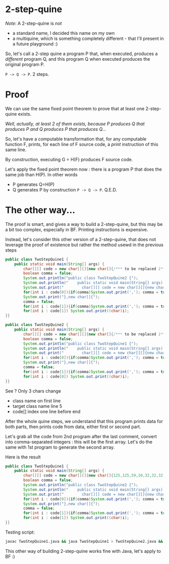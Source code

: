 # 2-step-quine

_Note_: A 2-step-quine is *not*
* a standard name, I decided this name on my own
* a multiquine, which is something completely different - that I'll present in a future playground :)

So, let's call a 2-step quine a program P that, when executed, produces a _different_ program Q, and this program Q when executed produces the original program P.

`P -> Q -> P`. 2 steps.

# Proof

We can use the same fixed point theorem to prove that at least one 2-step-quine exists.

_Well, actually, at least 2 of them exists, because P produces Q that produces P and Q produces P that produces Q..._

So, let's have a computable transformation that, for any computable function F, prints, for each line of F source code, a _print_ instruction of this same line.

By construction, executing G = H(F) produces F source code.

Let's apply the fixed point theorem now : there is a program P that does the same job than H(P). In other words
* P generates Q=H(P)
* Q generates P by construction
`P -> Q -> P`. Q.E.D.

# The other way...

The proof is smart, and gives a way to build a 2-step-quine, but this may be a bit too complex, especially in BF. Printing instructions is expensive.

Instead, let's consider this other version of a 2-step-quine, that does not leverage the proof of existence but rather the method usewd in the previous steps

```java
public class TwoStepQuine1 {
    public static void main(String[] args) {
        char[][] code = new char[][]{new char[]{/*** to be replaced 1***/},new char[]{/*** to be replaced 2***/}};
        boolean comma = false;
        System.out.println("public class TwoStepQuine2 {");
        System.out.println("    public static void main(String[] args) {");
        System.out.print("        char[][] code = new char[][]{new char[]{");
        for(int i : code[0]){if(comma)System.out.print(','); comma = true; System.out.print(i);}
        System.out.print("},new char[]{");
        comma = false;
        for(int i : code[1]){if(comma)System.out.print(','); comma = true; System.out.print(i);}
        for(int i : code[1]) System.out.print((char)i);
}}
```

```java
public class TwoStepQuine2 {
    public static void main(String[] args) {
        char[][] code = new char[][]{new char[]{/*** to be replaced 1***/},new char[]{/*** to be replaced 2***/}};
        boolean comma = false;
        System.out.println("public class TwoStepQuine1 {");
        System.out.println("    public static void main(String[] args) {");
        System.out.print("        char[][] code = new char[][]{new char[]{");
        for(int i : code[0]){if(comma)System.out.print(','); comma = true; System.out.print(i);}
        System.out.print("},new char[]{");
        comma = false;
        for(int i : code[1]){if(comma)System.out.print(','); comma = true; System.out.print(i);}
        for(int i : code[0]) System.out.print((char)i);
}}
```

See ? Only 3 chars change
* class name on first line
* target class name line 5
* code[] index one line before end

After the whole quine steps, we understand that this program prints data for both parts, then prints code from data, either first or second part.

Let's grab all the code from 2nd program after the last comment, convert into comma-separated integers : this will be the first array. Let's do the same with 1st program to generate the second array.

Here is the result

```java
public class TwoStepQuine1 {
    public static void main(String[] args) {
        char[][] code = new char[][]{new char[]{125,125,59,10,32,32,32,32,32,32,32,32,98,111,111,108,101,97,110,32,99,111,109,109,97,32,61,32,102,97,108,115,101,59,10,32,32,32,32,32,32,32,32,83,121,115,116,101,109,46,111,117,116,46,112,114,105,110,116,108,110,40,34,112,117,98,108,105,99,32,99,108,97,115,115,32,84,119,111,83,116,101,112,81,117,105,110,101,50,32,123,34,41,59,10,32,32,32,32,32,32,32,32,83,121,115,116,101,109,46,111,117,116,46,112,114,105,110,116,108,110,40,34,32,32,32,32,112,117,98,108,105,99,32,115,116,97,116,105,99,32,118,111,105,100,32,109,97,105,110,40,83,116,114,105,110,103,91,93,32,97,114,103,115,41,32,123,34,41,59,10,32,32,32,32,32,32,32,32,83,121,115,116,101,109,46,111,117,116,46,112,114,105,110,116,40,34,32,32,32,32,32,32,32,32,99,104,97,114,91,93,91,93,32,99,111,100,101,32,61,32,110,101,119,32,99,104,97,114,91,93,91,93,123,110,101,119,32,99,104,97,114,91,93,123,34,41,59,10,32,32,32,32,32,32,32,32,102,111,114,40,105,110,116,32,105,32,58,32,99,111,100,101,91,48,93,41,123,105,102,40,99,111,109,109,97,41,83,121,115,116,101,109,46,111,117,116,46,112,114,105,110,116,40,39,44,39,41,59,32,99,111,109,109,97,32,61,32,116,114,117,101,59,32,83,121,115,116,101,109,46,111,117,116,46,112,114,105,110,116,40,105,41,59,125,10,32,32,32,32,32,32,32,32,83,121,115,116,101,109,46,111,117,116,46,112,114,105,110,116,40,34,125,44,110,101,119,32,99,104,97,114,91,93,123,34,41,59,10,32,32,32,32,32,32,32,32,99,111,109,109,97,32,61,32,102,97,108,115,101,59,10,32,32,32,32,32,32,32,32,102,111,114,40,105,110,116,32,105,32,58,32,99,111,100,101,91,49,93,41,123,105,102,40,99,111,109,109,97,41,83,121,115,116,101,109,46,111,117,116,46,112,114,105,110,116,40,39,44,39,41,59,32,99,111,109,109,97,32,61,32,116,114,117,101,59,32,83,121,115,116,101,109,46,111,117,116,46,112,114,105,110,116,40,105,41,59,125,10,32,32,32,32,32,32,32,32,102,111,114,40,105,110,116,32,105,32,58,32,99,111,100,101,91,49,93,41,32,83,121,115,116,101,109,46,111,117,116,46,112,114,105,110,116,40,40,99,104,97,114,41,105,41,59,10,125,125},new char[]{125,125,59,10,32,32,32,32,32,32,32,32,98,111,111,108,101,97,110,32,99,111,109,109,97,32,61,32,102,97,108,115,101,59,10,32,32,32,32,32,32,32,32,83,121,115,116,101,109,46,111,117,116,46,112,114,105,110,116,108,110,40,34,112,117,98,108,105,99,32,99,108,97,115,115,32,84,119,111,83,116,101,112,81,117,105,110,101,49,32,123,34,41,59,10,32,32,32,32,32,32,32,32,83,121,115,116,101,109,46,111,117,116,46,112,114,105,110,116,108,110,40,34,32,32,32,32,112,117,98,108,105,99,32,115,116,97,116,105,99,32,118,111,105,100,32,109,97,105,110,40,83,116,114,105,110,103,91,93,32,97,114,103,115,41,32,123,34,41,59,10,32,32,32,32,32,32,32,32,83,121,115,116,101,109,46,111,117,116,46,112,114,105,110,116,40,34,32,32,32,32,32,32,32,32,99,104,97,114,91,93,91,93,32,99,111,100,101,32,61,32,110,101,119,32,99,104,97,114,91,93,91,93,123,110,101,119,32,99,104,97,114,91,93,123,34,41,59,10,32,32,32,32,32,32,32,32,102,111,114,40,105,110,116,32,105,32,58,32,99,111,100,101,91,48,93,41,123,105,102,40,99,111,109,109,97,41,83,121,115,116,101,109,46,111,117,116,46,112,114,105,110,116,40,39,44,39,41,59,32,99,111,109,109,97,32,61,32,116,114,117,101,59,32,83,121,115,116,101,109,46,111,117,116,46,112,114,105,110,116,40,105,41,59,125,10,32,32,32,32,32,32,32,32,83,121,115,116,101,109,46,111,117,116,46,112,114,105,110,116,40,34,125,44,110,101,119,32,99,104,97,114,91,93,123,34,41,59,10,32,32,32,32,32,32,32,32,99,111,109,109,97,32,61,32,102,97,108,115,101,59,10,32,32,32,32,32,32,32,32,102,111,114,40,105,110,116,32,105,32,58,32,99,111,100,101,91,49,93,41,123,105,102,40,99,111,109,109,97,41,83,121,115,116,101,109,46,111,117,116,46,112,114,105,110,116,40,39,44,39,41,59,32,99,111,109,109,97,32,61,32,116,114,117,101,59,32,83,121,115,116,101,109,46,111,117,116,46,112,114,105,110,116,40,105,41,59,125,10,32,32,32,32,32,32,32,32,102,111,114,40,105,110,116,32,105,32,58,32,99,111,100,101,91,48,93,41,32,83,121,115,116,101,109,46,111,117,116,46,112,114,105,110,116,40,40,99,104,97,114,41,105,41,59,10,125,125}};
        boolean comma = false;
        System.out.println("public class TwoStepQuine2 {");
        System.out.println("    public static void main(String[] args) {");
        System.out.print("        char[][] code = new char[][]{new char[]{");
        for(int i : code[0]){if(comma)System.out.print(','); comma = true; System.out.print(i);}
        System.out.print("},new char[]{");
        comma = false;
        for(int i : code[1]){if(comma)System.out.print(','); comma = true; System.out.print(i);}
        for(int i : code[1]) System.out.print((char)i);
}}
```

Testing script:
```bash
javac TwoStepQuine1.java && java TwoStepQuine1 > TwoStepQuine2.java && javac TwoStepQuine2.java && java TwoStepQuine2 | diff TwoStepQuine1.java -
```

This other way of building 2-step-quine works fine with Java, let's apply to BF :)
